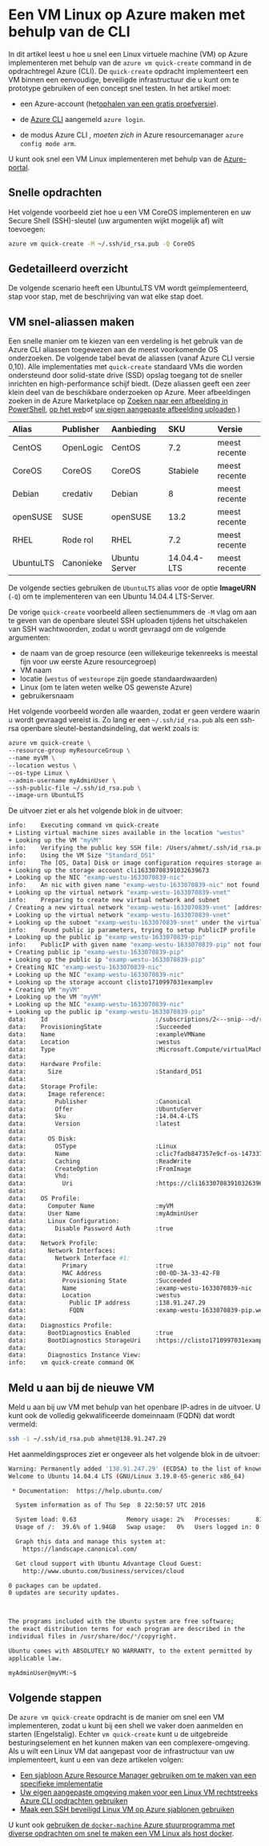 <properties
   pageTitle="Een VM Linux op Azure maken met behulp van de CLI | Microsoft Azure"
   description="Maak een VM Linux op Azure met behulp van de CLI."
   services="virtual-machines-linux"
   documentationCenter=""
   authors="vlivech"
   manager="timlt"
   editor=""/>

<tags
   ms.service="virtual-machines-linux"
   ms.devlang="NA"
   ms.topic="hero-article"
   ms.tgt_pltfrm="vm-linux"
   ms.workload="infrastructure"
   ms.date="10/27/2016"
   ms.author="v-livech"/>


# <a name="create-a-linux-vm-on-azure-by-using-the-cli"></a>Een VM Linux op Azure maken met behulp van de CLI

In dit artikel leest u hoe u snel een Linux virtuele machine (VM) op Azure implementeren met behulp van de `azure vm quick-create` command in de opdrachtregel Azure (CLI). De `quick-create` opdracht implementeert een VM binnen een eenvoudige, beveiligde infrastructuur die u kunt om te prototype gebruiken of een concept snel testen. In het artikel moet:

- een Azure-account (het[ophalen van een gratis proefversie](https://azure.microsoft.com/pricing/free-trial/)).

- de [Azure CLI](../xplat-cli-install.md) aangemeld `azure login`.

- de modus Azure CLI _, moeten zich in_ Azure resourcemanager `azure config mode arm`.

U kunt ook snel een VM Linux implementeren met behulp van de [Azure-portal](virtual-machines-linux-quick-create-portal.md).

## <a name="quick-commands"></a>Snelle opdrachten

Het volgende voorbeeld ziet hoe u een VM CoreOS implementeren en uw Secure Shell (SSH)-sleutel (uw argumenten wijkt mogelijk af) wilt toevoegen:

```bash
azure vm quick-create -M ~/.ssh/id_rsa.pub -Q CoreOS
```

## <a name="detailed-walkthrough"></a>Gedetailleerd overzicht

De volgende scenario heeft een UbuntuLTS VM wordt geïmplementeerd, stap voor stap, met de beschrijving van wat elke stap doet.

## <a name="vm-quick-create-aliases"></a>VM snel-aliassen maken

Een snelle manier om te kiezen van een verdeling is het gebruik van de Azure CLI aliassen toegewezen aan de meest voorkomende OS onderzoeken. De volgende tabel bevat de aliassen (vanaf Azure CLI versie 0,10). Alle implementaties met `quick-create` standaard VMs die worden ondersteund door solid-state drive (SSD) opslag toegang tot de sneller inrichten en high-performance schijf biedt. (Deze aliassen geeft een zeer klein deel van de beschikbare onderzoeken op Azure. Meer afbeeldingen zoeken in de Azure Marketplace op [Zoeken naar een afbeelding in PowerShell](virtual-machines-linux-cli-ps-findimage.md), [op het web](https://azure.microsoft.com/marketplace/virtual-machines/)of [uw eigen aangepaste afbeelding uploaden](virtual-machines-linux-create-upload-generic.md).)

| Alias     | Publisher | Aanbieding        | SKU         | Versie |
|:----------|:----------|:-------------|:------------|:--------|
| CentOS    | OpenLogic | CentOS       | 7.2         | meest recente  |
| CoreOS    | CoreOS    | CoreOS       | Stabiele      | meest recente  |
| Debian    | credativ  | Debian       | 8           | meest recente  |
| openSUSE  | SUSE      | openSUSE     | 13.2        | meest recente  |
| RHEL      | Rode rol    | RHEL         | 7.2         | meest recente  |
| UbuntuLTS | Canonieke | Ubuntu Server | 14.04.4-LTS | meest recente  |

De volgende secties gebruiken de `UbuntuLTS` alias voor de optie **ImageURN** (`-Q`) om te implementeren van een Ubuntu 14.04.4 LTS-Server.

De vorige `quick-create` voorbeeld alleen sectienummers de `-M` vlag om aan te geven van de openbare sleutel SSH uploaden tijdens het uitschakelen van SSH wachtwoorden, zodat u wordt gevraagd om de volgende argumenten:

- de naam van de groep resource (een willekeurige tekenreeks is meestal fijn voor uw eerste Azure resourcegroep)
- VM naam
- locatie (`westus` of `westeurope` zijn goede standaardwaarden)
- Linux (om te laten weten welke OS gewenste Azure)
- gebruikersnaam

Het volgende voorbeeld worden alle waarden, zodat er geen verdere waarin u wordt gevraagd vereist is. Zo lang er een `~/.ssh/id_rsa.pub` als een ssh-rsa openbare sleutel-bestandsindeling, dat werkt zoals is:

```bash
azure vm quick-create \
--resource-group myResourceGroup \
--name myVM \
--location westus \
--os-type Linux \
--admin-username myAdminUser \
--ssh-public-file ~/.ssh/id_rsa.pub \
--image-urn UbuntuLTS
```

De uitvoer ziet er als het volgende blok in de uitvoer:

```bash
info:    Executing command vm quick-create
+ Listing virtual machine sizes available in the location "westus"
+ Looking up the VM "myVM"
info:    Verifying the public key SSH file: /Users/ahmet/.ssh/id_rsa.pub
info:    Using the VM Size "Standard_DS1"
info:    The [OS, Data] Disk or image configuration requires storage account
+ Looking up the storage account cli16330708391032639673
+ Looking up the NIC "examp-westu-1633070839-nic"
info:    An nic with given name "examp-westu-1633070839-nic" not found, creating a new one
+ Looking up the virtual network "examp-westu-1633070839-vnet"
info:    Preparing to create new virtual network and subnet
/ Creating a new virtual network "examp-westu-1633070839-vnet" [address prefix: "10.0.0.0/16"] with subnet "examp-westu-1633070839-snet" [address prefix: "10.+.1.0/24"]
+ Looking up the virtual network "examp-westu-1633070839-vnet"
+ Looking up the subnet "examp-westu-1633070839-snet" under the virtual network "examp-westu-1633070839-vnet"
info:    Found public ip parameters, trying to setup PublicIP profile
+ Looking up the public ip "examp-westu-1633070839-pip"
info:    PublicIP with given name "examp-westu-1633070839-pip" not found, creating a new one
+ Creating public ip "examp-westu-1633070839-pip"
+ Looking up the public ip "examp-westu-1633070839-pip"
+ Creating NIC "examp-westu-1633070839-nic"
+ Looking up the NIC "examp-westu-1633070839-nic"
+ Looking up the storage account clisto1710997031examplev
+ Creating VM "myVM"
+ Looking up the VM "myVM"
+ Looking up the NIC "examp-westu-1633070839-nic"
+ Looking up the public ip "examp-westu-1633070839-pip"
data:    Id                              :/subscriptions/2<--snip-->d/resourceGroups/exampleResourceGroup/providers/Microsoft.Compute/virtualMachines/exampleVMName
data:    ProvisioningState               :Succeeded
data:    Name                            :exampleVMName
data:    Location                        :westus
data:    Type                            :Microsoft.Compute/virtualMachines
data:
data:    Hardware Profile:
data:      Size                          :Standard_DS1
data:
data:    Storage Profile:
data:      Image reference:
data:        Publisher                   :Canonical
data:        Offer                       :UbuntuServer
data:        Sku                         :14.04.4-LTS
data:        Version                     :latest
data:
data:      OS Disk:
data:        OSType                      :Linux
data:        Name                        :clic7fadb847357e9cf-os-1473374894359
data:        Caching                     :ReadWrite
data:        CreateOption                :FromImage
data:        Vhd:
data:          Uri                       :https://cli16330708391032639673.blob.core.windows.net/vhds/clic7fadb847357e9cf-os-1473374894359.vhd
data:
data:    OS Profile:
data:      Computer Name                 :myVM
data:      User Name                     :myAdminUser
data:      Linux Configuration:
data:        Disable Password Auth       :true
data:
data:    Network Profile:
data:      Network Interfaces:
data:        Network Interface #1:
data:          Primary                   :true
data:          MAC Address               :00-0D-3A-33-42-FB
data:          Provisioning State        :Succeeded
data:          Name                      :examp-westu-1633070839-nic
data:          Location                  :westus
data:            Public IP address       :138.91.247.29
data:            FQDN                    :examp-westu-1633070839-pip.westus.cloudapp.azure.com
data:
data:    Diagnostics Profile:
data:      BootDiagnostics Enabled       :true
data:      BootDiagnostics StorageUri    :https://clisto1710997031examplev.blob.core.windows.net/
data:
data:      Diagnostics Instance View:
info:    vm quick-create command OK
```

## <a name="log-in-to-the-new-vm"></a>Meld u aan bij de nieuwe VM

Meld u aan bij uw VM met behulp van het openbare IP-adres in de uitvoer. U kunt ook de volledig gekwalificeerde domeinnaam (FQDN) dat wordt vermeld:

```bash
ssh -i ~/.ssh/id_rsa.pub ahmet@138.91.247.29
```

Het aanmeldingsproces ziet er ongeveer als het volgende blok in de uitvoer:

```bash
Warning: Permanently added '138.91.247.29' (ECDSA) to the list of known hosts.
Welcome to Ubuntu 14.04.4 LTS (GNU/Linux 3.19.0-65-generic x86_64)

 * Documentation:  https://help.ubuntu.com/

  System information as of Thu Sep  8 22:50:57 UTC 2016

  System load: 0.63              Memory usage: 2%   Processes:       81
  Usage of /:  39.6% of 1.94GB   Swap usage:   0%   Users logged in: 0

  Graph this data and manage this system at:
    https://landscape.canonical.com/

  Get cloud support with Ubuntu Advantage Cloud Guest:
    http://www.ubuntu.com/business/services/cloud

0 packages can be updated.
0 updates are security updates.



The programs included with the Ubuntu system are free software;
the exact distribution terms for each program are described in the
individual files in /usr/share/doc/*/copyright.

Ubuntu comes with ABSOLUTELY NO WARRANTY, to the extent permitted by
applicable law.

myAdminUser@myVM:~$
```

## <a name="next-steps"></a>Volgende stappen

De `azure vm quick-create` opdracht is de manier om snel een VM implementeren, zodat u kunt bij een shell we vaker doen aanmelden en starten (Engelstalig). Echter `vm quick-create` kunt u de uitgebreide besturingselement en het kunnen maken van een complexere-omgeving.  Als u wilt een Linux VM dat aangepast voor de infrastructuur van uw implementeert, kunt u een van deze artikelen volgen:

- [Een sjabloon Azure Resource Manager gebruiken om te maken van een specifieke implementatie](virtual-machines-linux-cli-deploy-templates.md)
- [Uw eigen aangepaste omgeving maken voor een Linux VM rechtstreeks Azure CLI opdrachten gebruiken](virtual-machines-linux-create-cli-complete.md)
- [Maak een SSH beveiligd Linux VM op Azure sjablonen gebruiken](virtual-machines-linux-create-ssh-secured-vm-from-template.md)

U kunt ook [gebruiken de `docker-machine` Azure stuurprogramma met diverse opdrachten om snel te maken een VM Linux als host docker](virtual-machines-linux-docker-machine.md).
